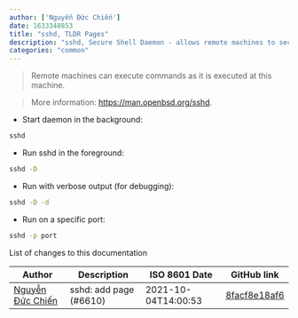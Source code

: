 ```yaml
---
author: ['Nguyễn Đức Chiến']
date: 1633348853
title: "sshd, TLDR Pages"
description: "sshd, Secure Shell Daemon - allows remote machines to securely log in to the current machine."
categories: "common"
---
```

> Remote machines can execute commands as it is executed at this machine.

> More information: <https://man.openbsd.org/sshd>.

- Start daemon in the background:

```bash
sshd
```

- Run sshd in the foreground:

```bash
sshd -D
```

- Run with verbose output (for debugging):

```bash
sshd -D -d
```

- Run on a specific port:

```bash
sshd -p port
```
List of changes to this documentation


Author | Description | ISO 8601 Date | GitHub link
------|-----|-----|-----
[Nguyễn Đức Chiến](mailto:nobi@nobidev.com) | sshd: add page (#6610) | 2021-10-04T14:00:53 | [8facf8e18af6](https://github.com/tldr-pages/tldr/commit/8facf8e18af6fe7fdff340541fc4c26bda53b0a5)

